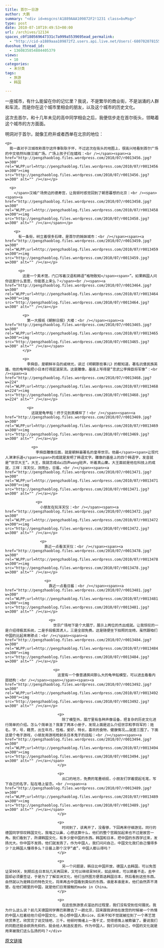 ```yaml
---
title: 首尔一日游
author: 大鹏
summary: "<div id=msgcns!A1889AAA109872F2!1231 class=bvMsg>"
type: post
date: 2010-07-10T19:49:53+00:00
url: /archives/12134
spaces_c0f180569647331c7a999a5539695ead_permalink:
  - "http://cid-a1889aaa109872f2.users.api.live.net/Users(-6807020781556960526)/Blogs('A1889AAA109872F2!102')/Entries('A1889AAA109872F2!1231')?authkey=7T08dKQfQ0s%24"
duoshuo_thread_id:
  - 1360835854884405379
views:
  - 10
categories:
  - 未分类
tags:
  - 旅游
  - 韩国

---
```

<div id="msgcns!A1889AAA109872F2!1231" class="bvMsg">
  一座城市，有什么能留在你的记忆里？我说，不是繁华的商业街，不是汹涌的人群和车流，而是你在这个城市里相会的朋友，以及这个城市的历史文化。</p> 
  
  <p>
    这次去首尔，和十几年未见的高中同学相会之后，我便信步走在首尔街头，领略着这个城市的方方面面。
  </p>
  
  <p>
    明洞对于首尔，就像王府井或者西单在北京的地位：<br /><span><a href="http://pengzhaoblog.files.wordpress.com/2010/07/r0013433.jpg?w=300" rel="WLPP;url=http://pengzhaoblog.files.wordpress.com/2010/07/r0013433.jpg?w=300"><img src="http://pengzhaoblog.files.wordpress.com/2010/07/r0013433.jpg?w=300" alt="" /></a></p> 
    
    <p>
      我一直对于汉城改称首尔这件事耿耿于怀，不过这次在街头的地图上，很高兴地看到首尔广场的中文依然叫做汉城广场。广场上孩子们在嬉戏：<br /></span><span><a href="http://pengzhaoblog.files.wordpress.com/2010/07/r0013456.jpg?w=300" rel="WLPP;url=http://pengzhaoblog.files.wordpress.com/2010/07/r0013456.jpg?w=300"><img src="http://pengzhaoblog.files.wordpress.com/2010/07/r0013456.jpg?w=300" alt="" /></a></p> 
      
      <p>
        </span>汉城广场旁边的德寿宫，让我顿时感觉回到了朝思暮想的北京：<br /><span><span><a href="http://pengzhaoblog.files.wordpress.com/2010/07/r0013458.jpg?w=300" rel="WLPP;url=http://pengzhaoblog.files.wordpress.com/2010/07/r0013458.jpg?w=300"><img src="http://pengzhaoblog.files.wordpress.com/2010/07/r0013458.jpg?w=300" alt="" /></a></span></p> 
        
        <p>
          有一条街，树立着很多石碑，是首尔的姊妹城市：<br /></span><span><a href="http://pengzhaoblog.files.wordpress.com/2010/07/r0013459.jpg?w=300" rel="WLPP;url=http://pengzhaoblog.files.wordpress.com/2010/07/r0013459.jpg?w=300"><img src="http://pengzhaoblog.files.wordpress.com/2010/07/r0013459.jpg?w=300" alt="" /></a></p> 
          
          <p>
            这是一个美术馆，门口写着汉语和韩语“格物致知</span><span>”。如果韩国人问你这是什么意思，你能答上来么？</span><br /><span><a href="http://pengzhaoblog.files.wordpress.com/2010/07/r0013464.jpg?w=300" rel="WLPP;url=http://pengzhaoblog.files.wordpress.com/2010/07/r0013464.jpg?w=300"><img src="http://pengzhaoblog.files.wordpress.com/2010/07/r0013464.jpg?w=300" alt="" /></a></p> 
            
            <p>
              第一大报纸《朝鲜日报》大楼：<br /></span><span><a href="http://pengzhaoblog.files.wordpress.com/2010/07/r0013465.jpg?w=300" rel="WLPP;url=http://pengzhaoblog.files.wordpress.com/2010/07/r0013465.jpg?w=300"><img src="http://pengzhaoblog.files.wordpress.com/2010/07/r0013465.jpg?w=300" alt="" /></a></span>
            </p>
            
            <p>
              李舜臣，是朝鲜半岛的戚继光，读过《明朝那些事儿》的都知道，著名抗倭民族英雄。他的龟甲船把小日本打得屁滚尿流。这是雕像，基座上写得是“忠武公李舜臣将军像”：<br /><span><a href="http://pengzhaoblog.files.wordpress.com/2010/07/r0013468.jpg?w=224" rel="WLPP;url=http://pengzhaoblog.files.wordpress.com/2010/07/r0013468.jpg?w=224"><img src="http://pengzhaoblog.files.wordpress.com/2010/07/r0013468.jpg?w=224" alt="" /></a></p> 
              
              <p>
                这就是龟甲船！终于见到真模样了！<br /></span><span><a href="http://pengzhaoblog.files.wordpress.com/2010/07/r0013469.jpg?w=300" rel="WLPP;url=http://pengzhaoblog.files.wordpress.com/2010/07/r0013469.jpg?w=300"><img src="http://pengzhaoblog.files.wordpress.com/2010/07/r0013469.jpg?w=300" alt="" /></a></p> 
                
                <p>
                  李舜臣雕像后面，就是朝鲜最著名的皇帝世宗。他最</span><span>让现代人津津乐道</span><span>的成就是发明了韩语文字。雕像的基座上的四个韩语字，发音就是“世宗大王”。大王，我就念成dai四声wang轻声，听着真山寨。大王面前是他在科技上的成就，三样：浑天仪，测雨台，日晷。<br /></span><span><a href="http://pengzhaoblog.files.wordpress.com/2010/07/r0013471.jpg?w=300" rel="WLPP;url=http://pengzhaoblog.files.wordpress.com/2010/07/r0013471.jpg?w=300"><img src="http://pengzhaoblog.files.wordpress.com/2010/07/r0013471.jpg?w=300" alt="" /></a></p> 
                  
                  <p>
                    小朋友在玩浑天仪：<br /></span><span><a href="http://pengzhaoblog.files.wordpress.com/2010/07/r0013472.jpg?w=300" rel="WLPP;url=http://pengzhaoblog.files.wordpress.com/2010/07/r0013472.jpg?w=300"><img src="http://pengzhaoblog.files.wordpress.com/2010/07/r0013472.jpg?w=300" alt="" /></a></p> 
                    
                    <p>
                      靠近一点看浑天仪：<br /></span><span><a href="http://pengzhaoblog.files.wordpress.com/2010/07/r0013478.jpg?w=300" rel="WLPP;url=http://pengzhaoblog.files.wordpress.com/2010/07/r0013478.jpg?w=300"><img src="http://pengzhaoblog.files.wordpress.com/2010/07/r0013478.jpg?w=300" alt="" /></a></p> 
                      
                      <p>
                        靠近一点看日晷：<br /></span><span><a href="http://pengzhaoblog.files.wordpress.com/2010/07/r0013481.jpg?w=300" rel="WLPP;url=http://pengzhaoblog.files.wordpress.com/2010/07/r0013481.jpg?w=300"><img src="http://pengzhaoblog.files.wordpress.com/2010/07/r0013481.jpg?w=300" alt="" /></a></p> 
                        
                        <p>
                          世宗广场地下是个大展厅，展示上两位的杰出成就。让我惊叹的一是介绍得极其系统，二是手段极其诱人，三是全部免费。这是随便坐下拍照的龙椅，虽然跟咱们中国的比起来寒碜点：<br /></span><span><a href="http://pengzhaoblog.files.wordpress.com/2010/07/r0013484.jpg?w=300" rel="WLPP;url=http://pengzhaoblog.files.wordpress.com/2010/07/r0013484.jpg?w=300"><img src="http://pengzhaoblog.files.wordpress.com/2010/07/r0013484.jpg?w=300" alt="" /></a></p> 
                          
                          <p>
                            这里有一个像普通房间那么大的龟甲船模型，可以进去看看内部结构：<br /></span><span></span><span><a href="http://pengzhaoblog.files.wordpress.com/2010/07/r0013492.jpg?w=300" rel="WLPP;url=http://pengzhaoblog.files.wordpress.com/2010/07/r0013492.jpg?w=300"><img src="http://pengzhaoblog.files.wordpress.com/2010/07/r0013492.jpg?w=300" alt="" /></a></p> 
                            
                            <p>
                              除了模型外，展厅里有各种声像设备，把复杂的历史文化进行简单的介绍。怎么个简单法？我拿了两本小册子，发现上面是这么介绍世宗和李将军的：姓名，字，号，籍贯，出生年月，性格，爱好，特长，喜欢的食物，健康情况……就差三围了。下面这是个电子游戏，小朋友用游戏枪射杀日本鬼子的战船：<br /></span><span><a href="http://pengzhaoblog.files.wordpress.com/2010/07/r0013494.jpg?w=300" rel="WLPP;url=http://pengzhaoblog.files.wordpress.com/2010/07/r0013494.jpg?w=300"><img src="http://pengzhaoblog.files.wordpress.com/2010/07/r0013494.jpg?w=300" alt="" /></a></span>
                            </p>
                            
                            <p>
                              出口的地方，免费的笔墨纸砚，小朋友们学着提起毛笔，写下自己的名字，贴在墙上留念。<br /><span><a href="http://pengzhaoblog.files.wordpress.com/2010/07/r0013489.jpg?w=300" rel="WLPP;url=http://pengzhaoblog.files.wordpress.com/2010/07/r0013489.jpg?w=300"><img src="http://pengzhaoblog.files.wordpress.com/2010/07/r0013489.jpg?w=300" alt="" /></a></span>
                            </p>
                            
                            <p>
                              时间到了，该离开了，没看够，下回再来仔细游览。同行的德国同学惊叹韩国文化，我嗤之以鼻，心想这算什么，他们的整个宫殿加起来也不过是故宫一角。我们看到了，所谓韩国文化，有多少是中国的东西。韩国和日本，把中国的东西学过来，发扬光大。你中国不发扬，他们就发扬了。作为中国人，我们问问自己，中国文化我们自己懂得多少？比韩国人懂得多么？日晷上那个汉字“處”，中国人都认得吗？
                            </p>
                            
                            <p>
                              另一个问题是，韩日比中国开放，德国人去韩国，可以免签证呆90天，到期后去日本玩几天再回来，又可以继续呆90天，如此继续，可以赖着不走。去中国却必须要签证，于是为了了解亚洲文化，他们当然图方便首选韩国日本，然后看到这些东西，自然就以为是韩日的特色文化，将来再去中国看到类似的东西，谁是本谁是末，他们自然弄不清楚。在他们眼里的中国，就是他们日常接触的made in China。
                            </p>
                            
                            <p>
                              在这些旅游景点溜达的过程里，我们没有受到任何骚扰。我为什么这么说？前几天德国同学赛巴斯滕去了一趟北京，回来跟我讲他在故宫的时候被一个热情的中国人拉着给他介绍中国文化，他心想中国人真nice，后来不知不觉就被拉到了一个茶艺馆欣赏茶艺，欣赏完了说交钱吧，三千。他顿时情绪上一落千丈，觉得感情上被欺骗了。要说我们的同胞还挺会欲扬先抑的，挺会给人制造反差的。作为中国人，我们问问自己，中国的文化就是用来被我们这么弘扬的吗？</div>

[原文链接](http://dapengde.com/archives/12134)

